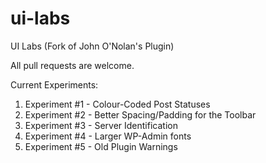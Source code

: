 # ui-labs
UI Labs (Fork of John O'Nolan's Plugin)

All pull requests are welcome.

Current Experiments:

1. Experiment #1 - Colour-Coded Post Statuses
2. Experiment #2 - Better Spacing/Padding for the Toolbar
3. Experiment #3 - Server Identification
4. Experiment #4 - Larger WP-Admin fonts
5. Experiment #5 - Old Plugin Warnings
